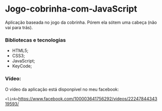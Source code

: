# Jogo-cobrinha-com-JavaScript

Aplicação baseada no jogo da cobrinha. Pórem ela sótem uma cabeça (não vai para trás).

### Bibliotecas e tecnologias
- HTML5;
- CSS3;
- JavaScript;
- KeyCode;

### Vídeo:

O vídeo da aplicação está disponpivel no meu facebook:

`<link>`<https://www.facebook.com/100003641756292/videos/2224784434319593/>

